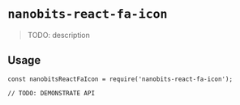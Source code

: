 # `nanobits-react-fa-icon`

> TODO: description

## Usage

```
const nanobitsReactFaIcon = require('nanobits-react-fa-icon');

// TODO: DEMONSTRATE API
```

